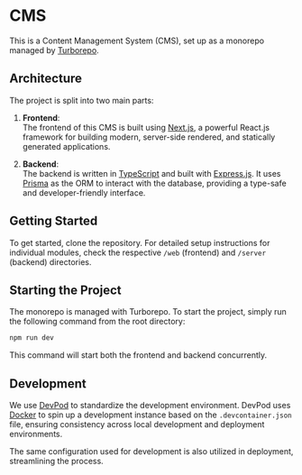 # CMS

This is a Content Management System (CMS), set up as a monorepo managed by [Turborepo](https://turbo.build/repo).

## Architecture

The project is split into two main parts:

1. **Frontend**:  
   The frontend of this CMS is built using [Next.js](https://nextjs.`org/), a powerful React.js framework for building modern, server-side rendered, and statically generated applications.

2. **Backend**:  
   The backend is written in [TypeScript](https://www.typescriptlang.org/) and built with [Express.js](https://expressjs.com/). It uses [Prisma](https://www.prisma.io/) as the ORM to interact with the database, providing a type-safe and developer-friendly interface.

## Getting Started

To get started, clone the repository. For detailed setup instructions for individual modules, check the respective `/web` (frontend) and `/server` (backend) directories.

## Starting the Project

The monorepo is managed with Turborepo. To start the project, simply run the following command from the root directory:

```bash
npm run dev
```

This command will start both the frontend and backend concurrently.  

## Development

We use [DevPod](https://devpod.sh/) to standardize the development environment. DevPod uses [Docker](https://www.docker.com/) to spin up a development instance based on the `.devcontainer.json` file, ensuring consistency across local development and deployment environments.

The same configuration used for development is also utilized in deployment, streamlining the process.